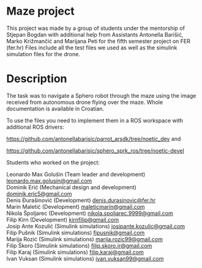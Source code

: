 # Maze project

This project was made by a group of students under the mentorship of Stjepan Bogdan with additional help from Assistants Antonella Barišić, Marko Križmančić and Marijana Peti for the fifth semester project on FER (fer.hr) 
Files include all the test files we used as well as the simulink simulation files for the drone.

# Description

The task was to navigate a Sphero robot through the maze using the image received from autonomous drone flying over the maze.
Whole documentation is available in Croatian.

To use the files you need to implement them in a ROS workspace with additional ROS drivers:

https://github.com/antonellabarisic/parrot_arsdk/tree/noetic_dev and

https://github.com/antonellabarisic/sphero_sprk_ros/tree/noetic-devel

Students who worked on the project:

Leonardo Max Golušin (Team leader and development) leonardo.max.golusin@gmail.com <br/>
Dominik Erić (Mechanical design and development) dominik.eric5@gmail.com <br/>
Denis Đurašinović (Development) denis.durasinovic@fer.hr <br/> 
Marin Maletić (Development) maleticmarin@gmail.com <br/>
Nikola Špoljarec (Development) nikola.spoljarec.9999@gmail.com <br/>
Filip Kirn (Development) kirnfilip@gmail.com <br/>
Josip Ante Kozulić (Simulink simulations) josipante.kozulic@gmail.com <br/>
Filip Pušnik  (Simulink simulations) fipusnik@gmail.com <br/>
Marija Rozić (Simulink simulations) marija.rozic99@gmail.com <br/>
Filip Škoro (Simulink simulations) filip.skoro.ir@gmail.com <br/>
Filip Karaj (Simulink simulations) filip.karaj@gmail.com <br/>
Ivan Vuksan (Simulink simulations) ivan.vuksan99@gmail.com <br/>
